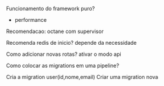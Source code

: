 Funcionamento do framework puro?
+ performance

Recomendacao: octane com supervisor

Recomenda redis de inicio? depende da necessidade

Como adicionar novas rotas? ativar o modo api

Como colocar as migrations em uma pipeline?

Cria a migration user(id,nome,email)
Criar uma migration nova